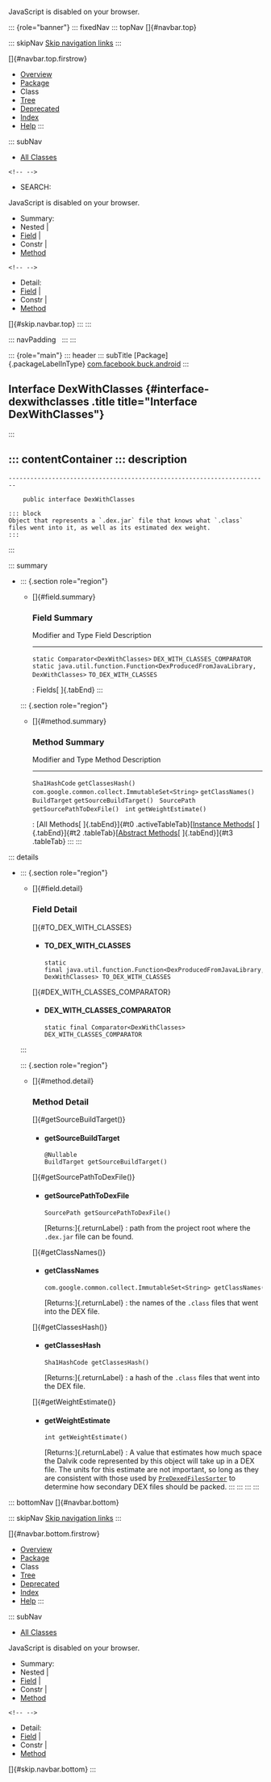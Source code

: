 <div>

JavaScript is disabled on your browser.

</div>

::: {role="banner"}
::: fixedNav
::: topNav
[]{#navbar.top}

::: skipNav
[Skip navigation links](#skip.navbar.top "Skip navigation links")
:::

[]{#navbar.top.firstrow}

-   [Overview](../../../../index.html)
-   [Package](package-summary.html)
-   Class
-   [Tree](package-tree.html)
-   [Deprecated](../../../../deprecated-list.html)
-   [Index](../../../../index-all.html)
-   [Help](../../../../help-doc.html)
:::

::: subNav
-   [All Classes](../../../../allclasses.html)

```{=html}
<!-- -->
```
-   SEARCH:

<div>

<div>

JavaScript is disabled on your browser.

</div>

</div>

<div>

-   Summary: 
-   Nested \| 
-   [Field](#field.summary) \| 
-   Constr \| 
-   [Method](#method.summary)

```{=html}
<!-- -->
```
-   Detail: 
-   [Field](#field.detail) \| 
-   Constr \| 
-   [Method](#method.detail)

</div>

[]{#skip.navbar.top}
:::
:::

::: navPadding
 
:::
:::

::: {role="main"}
::: header
::: subTitle
[Package]{.packageLabelInType} [com.facebook.buck.android](package-summary.html)
:::

## Interface DexWithClasses {#interface-dexwithclasses .title title="Interface DexWithClasses"}
:::

::: contentContainer
::: description
-   

    ------------------------------------------------------------------------

        public interface DexWithClasses

    ::: block
    Object that represents a `.dex.jar` file that knows what `.class`
    files went into it, as well as its estimated dex weight.
    :::
:::

::: summary
-   ::: {.section role="region"}
    -   []{#field.summary}

        ### Field Summary

          Modifier and Type                                                                 Field                           Description
          --------------------------------------------------------------------------------- ------------------------------- -------------
          `static Comparator<DexWithClasses>`                                               `DEX_WITH_CLASSES_COMPARATOR`    
          `static java.util.function.Function<DexProducedFromJavaLibrary,​DexWithClasses>`   `TO_DEX_WITH_CLASSES`            

          : Fields[ ]{.tabEnd}
    :::

    ::: {.section role="region"}
    -   []{#method.summary}

        ### Method Summary

          Modifier and Type                                  Method                       Description
          -------------------------------------------------- ---------------------------- -------------
          `Sha1HashCode`                                     `getClassesHash()`            
          `com.google.common.collect.ImmutableSet<String>`   `getClassNames()`             
          `BuildTarget`                                      `getSourceBuildTarget()`      
          `SourcePath`                                       `getSourcePathToDexFile()`    
          `int`                                              `getWeightEstimate()`         

          : [All Methods[ ]{.tabEnd}]{#t0 .activeTableTab}[[Instance
          Methods](javascript:show(2);)[ ]{.tabEnd}]{#t2
          .tableTab}[[Abstract
          Methods](javascript:show(4);)[ ]{.tabEnd}]{#t3 .tableTab}
    :::
:::

::: details
-   ::: {.section role="region"}
    -   []{#field.detail}

        ### Field Detail

        []{#TO_DEX_WITH_CLASSES}

        -   #### TO_DEX_WITH_CLASSES

                static final java.util.function.Function<DexProducedFromJavaLibrary,​DexWithClasses> TO_DEX_WITH_CLASSES

        []{#DEX_WITH_CLASSES_COMPARATOR}

        -   #### DEX_WITH_CLASSES_COMPARATOR

                static final Comparator<DexWithClasses> DEX_WITH_CLASSES_COMPARATOR
    :::

    ::: {.section role="region"}
    -   []{#method.detail}

        ### Method Detail

        []{#getSourceBuildTarget()}

        -   #### getSourceBuildTarget

            ``` methodSignature
            @Nullable
            BuildTarget getSourceBuildTarget()
            ```

        []{#getSourcePathToDexFile()}

        -   #### getSourcePathToDexFile

            ``` methodSignature
            SourcePath getSourcePathToDexFile()
            ```

            [Returns:]{.returnLabel}
            :   path from the project root where the `.dex.jar` file can
                be found.

        []{#getClassNames()}

        -   #### getClassNames

            ``` methodSignature
            com.google.common.collect.ImmutableSet<String> getClassNames()
            ```

            [Returns:]{.returnLabel}
            :   the names of the `.class` files that went into the DEX
                file.

        []{#getClassesHash()}

        -   #### getClassesHash

            ``` methodSignature
            Sha1HashCode getClassesHash()
            ```

            [Returns:]{.returnLabel}
            :   a hash of the `.class` files that went into the DEX
                file.

        []{#getWeightEstimate()}

        -   #### getWeightEstimate

            ``` methodSignature
            int getWeightEstimate()
            ```

            [Returns:]{.returnLabel}
            :   A value that estimates how much space the Dalvik code
                represented by this object will take up in a DEX file.
                The units for this estimate are not important, so long
                as they are consistent with those used by
                [`PreDexedFilesSorter`](PreDexedFilesSorter.html "class in com.facebook.buck.android")
                to determine how secondary DEX files should be packed.
    :::
:::
:::
:::

::: bottomNav
[]{#navbar.bottom}

::: skipNav
[Skip navigation links](#skip.navbar.bottom "Skip navigation links")
:::

[]{#navbar.bottom.firstrow}

-   [Overview](../../../../index.html)
-   [Package](package-summary.html)
-   Class
-   [Tree](package-tree.html)
-   [Deprecated](../../../../deprecated-list.html)
-   [Index](../../../../index-all.html)
-   [Help](../../../../help-doc.html)
:::

::: subNav
-   [All Classes](../../../../allclasses.html)

<div>

<div>

JavaScript is disabled on your browser.

</div>

</div>

<div>

-   Summary: 
-   Nested \| 
-   [Field](#field.summary) \| 
-   Constr \| 
-   [Method](#method.summary)

```{=html}
<!-- -->
```
-   Detail: 
-   [Field](#field.detail) \| 
-   Constr \| 
-   [Method](#method.detail)

</div>

[]{#skip.navbar.bottom}
:::
